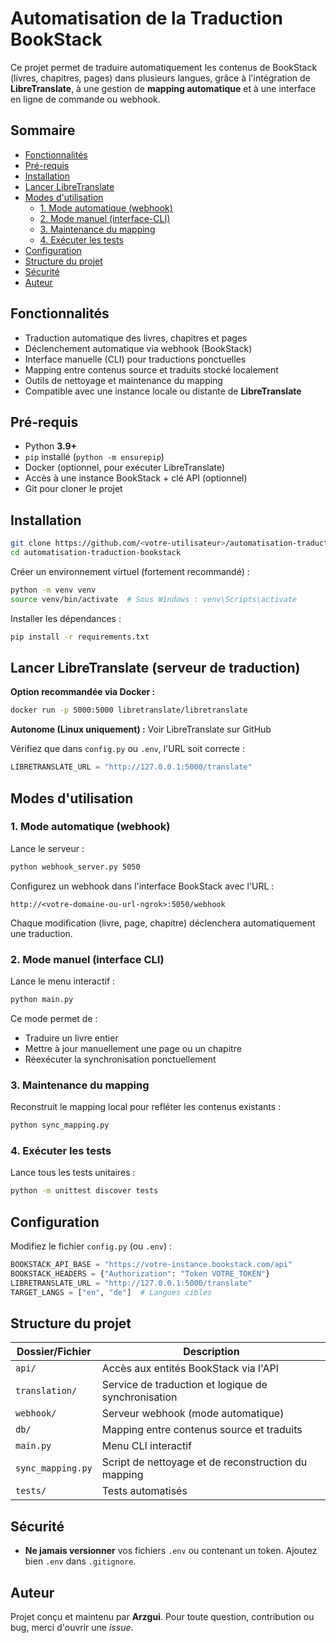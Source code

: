 # Automatisation de la Traduction BookStack

Ce projet permet de traduire automatiquement les contenus de BookStack (livres, chapitres, pages) dans plusieurs langues, grâce à l'intégration de **LibreTranslate**, à une gestion de **mapping automatique** et à une interface en ligne de commande ou webhook.

## Sommaire

- [Fonctionnalités](#-fonctionnalités)
- [Pré-requis](#-pré-requis)
- [Installation](#️-installation)
- [Lancer LibreTranslate](#-lancer-libretranslate-serveur-de-traduction)
- [Modes d'utilisation](#-modes-dutilisation)
  - [1. Mode automatique (webhook)](#1-mode-automatique-webhook)
  - [2. Mode manuel (interface-CLI)](#2-mode-manuel-interface-cli)
  - [3. Maintenance du mapping](#3-maintenance-du-mapping)
  - [4. Exécuter les tests](#4-exécuter-les-tests)
- [Configuration](#️-configuration)
- [Structure du projet](#️-structure-du-projet)
- [Sécurité](#-sécurité)
- [Auteur](#-auteur)

## Fonctionnalités

- Traduction automatique des livres, chapitres et pages
- Déclenchement automatique via webhook (BookStack)
- Interface manuelle (CLI) pour traductions ponctuelles
- Mapping entre contenus source et traduits stocké localement
- Outils de nettoyage et maintenance du mapping
- Compatible avec une instance locale ou distante de **LibreTranslate**

## Pré-requis

- Python **3.9+**
- `pip` installé (`python -m ensurepip`)
- Docker (optionnel, pour exécuter LibreTranslate)
- Accès à une instance BookStack + clé API (optionnel)
- Git pour cloner le projet

## Installation

```bash
git clone https://github.com/<votre-utilisateur>/automatisation-traduction-bookstack.git
cd automatisation-traduction-bookstack
```

Créer un environnement virtuel (fortement recommandé) :

```bash
python -m venv venv
source venv/bin/activate  # Sous Windows : venv\Scripts\activate
```

Installer les dépendances :

```bash
pip install -r requirements.txt
```

## Lancer LibreTranslate (serveur de traduction)

**Option recommandée via Docker :**

```bash
docker run -p 5000:5000 libretranslate/libretranslate
```

**Autonome (Linux uniquement) :** Voir LibreTranslate sur GitHub

Vérifiez que dans `config.py` ou `.env`, l'URL soit correcte :

```python
LIBRETRANSLATE_URL = "http://127.0.0.1:5000/translate"
```

## Modes d'utilisation

### 1. Mode automatique (webhook)

Lance le serveur :

```bash
python webhook_server.py 5050
```

Configurez un webhook dans l'interface BookStack avec l'URL :

```
http://<votre-domaine-ou-url-ngrok>:5050/webhook
```

Chaque modification (livre, page, chapitre) déclenchera automatiquement une traduction.

### 2. Mode manuel (interface CLI)

Lance le menu interactif :

```bash
python main.py
```

Ce mode permet de :
- Traduire un livre entier
- Mettre à jour manuellement une page ou un chapitre
- Réexécuter la synchronisation ponctuellement

### 3. Maintenance du mapping

Reconstruit le mapping local pour refléter les contenus existants :

```bash
python sync_mapping.py
```

### 4. Exécuter les tests

Lance tous les tests unitaires :

```bash
python -m unittest discover tests
```

## Configuration

Modifiez le fichier `config.py` (ou `.env`) :

```python
BOOKSTACK_API_BASE = "https://votre-instance.bookstack.com/api"
BOOKSTACK_HEADERS = {"Authorization": "Token VOTRE_TOKEN"}
LIBRETRANSLATE_URL = "http://127.0.0.1:5000/translate"
TARGET_LANGS = ["en", "de"]  # Langues cibles
```

## Structure du projet

| Dossier/Fichier | Description |
|----------------|-------------|
| `api/` | Accès aux entités BookStack via l'API |
| `translation/` | Service de traduction et logique de synchronisation |
| `webhook/` | Serveur webhook (mode automatique) |
| `db/` | Mapping entre contenus source et traduits |
| `main.py` | Menu CLI interactif |
| `sync_mapping.py` | Script de nettoyage et de reconstruction du mapping |
| `tests/` | Tests automatisés |

## Sécurité

- **Ne jamais versionner** vos fichiers `.env` ou contenant un token. Ajoutez bien `.env` dans `.gitignore`.

## Auteur

Projet conçu et maintenu par **Arzgui**. Pour toute question, contribution ou bug, merci d'ouvrir une *issue*.
